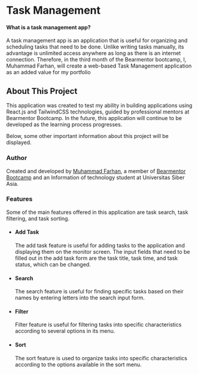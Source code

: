 # Task Management

#### What is a task management app?

A task management app is an application that is useful for organizing and scheduling tasks that need to be done. Unlike writing tasks manually, its advantage is unlimited access anywhere as long as there is an internet connection. Therefore, in the third month of the Bearmentor bootcamp, I, Muhammad Farhan, will create a web-based Task Management application as an added value for my portfolio

## About This Project

This application was created to test my ability in building applications using React.js and TailwindCSS technologies, guided by professional mentors at Bearmentor Bootcamp. In the future, this application will continue to be developed as the learning process progresses.

Below, some other important information about this project will be displayed.

### Author

Created and developed by [Muhammad Farhan](), a member of [Bearmentor Bootcamp]() and an Information of technology student at Universitas Siber Asia.

### Features

Some of the main features offered in this application are task search, task filtering, and task sorting.

- #### Add Task
  The add task feature is useful for adding tasks to the application and displaying them on the monitor screen. The input fields that need to be filled out in the add task form are the task title, task time, and task status, which can be changed.
- #### Search
  The search feature is useful for finding specific tasks based on their names by entering letters into the search input form.
- #### Filter
  Filter feature is useful for filtering tasks into specific characteristics according to several options in its menu.
- #### Sort

  The sort feature is used to organize tasks into specific characteristics according to the options available in the sort menu.

